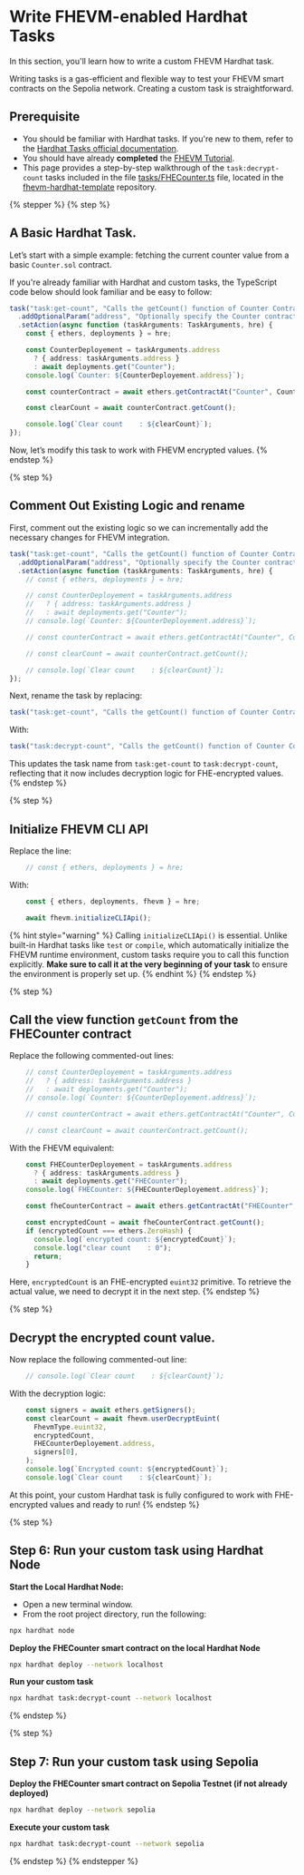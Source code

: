 # Write FHEVM-enabled Hardhat Tasks

In this section, you'll learn how to write a custom FHEVM Hardhat task.

Writing tasks is a gas-efficient and flexible way to test your FHEVM smart contracts on the Sepolia network. Creating a custom task is straightforward.

## Prerequisite

* You should be familiar with Hardhat tasks. If you're new to them, refer to the [Hardhat Tasks official documentation](https://hardhat.org/hardhat-runner/docs/guides/tasks#writing-tasks).
* You should have already **completed** the [FHEVM Tutorial](https://docs.zama.ai/protocol/solidity-guides/getting-started/setup).
* This page provides a step-by-step walkthrough of the `task:decrypt-count` tasks included in the file [tasks/FHECounter.ts](https://github.com/zama-ai/fhevm-hardhat-template/blob/main/tasks/FHECounter.ts) file, located in the [fhevm-hardhat-template](https://github.com/zama-ai/fhevm-hardhat-template) repository.

{% stepper %}
{% step %}

## A Basic Hardhat Task.

Let’s start with a simple example: fetching the current counter value from a basic `Counter.sol` contract.

If you're already familiar with Hardhat and custom tasks, the TypeScript code below should look familiar and be easy to follow:

```ts
task("task:get-count", "Calls the getCount() function of Counter Contract")
  .addOptionalParam("address", "Optionally specify the Counter contract address")
  .setAction(async function (taskArguments: TaskArguments, hre) {
    const { ethers, deployments } = hre;

    const CounterDeployement = taskArguments.address
      ? { address: taskArguments.address }
      : await deployments.get("Counter");
    console.log(`Counter: ${CounterDeployement.address}`);

    const counterContract = await ethers.getContractAt("Counter", CounterDeployement.address);

    const clearCount = await counterContract.getCount();

    console.log(`Clear count    : ${clearCount}`);
});
```

Now, let’s modify this task to work with FHEVM encrypted values.
{% endstep %}

{% step %}

## Comment Out Existing Logic and rename

First, comment out the existing logic so we can incrementally add the necessary changes for FHEVM integration.

```ts
task("task:get-count", "Calls the getCount() function of Counter Contract")
  .addOptionalParam("address", "Optionally specify the Counter contract address")
  .setAction(async function (taskArguments: TaskArguments, hre) {
    // const { ethers, deployments } = hre;

    // const CounterDeployement = taskArguments.address
    //   ? { address: taskArguments.address }
    //   : await deployments.get("Counter");
    // console.log(`Counter: ${CounterDeployement.address}`);

    // const counterContract = await ethers.getContractAt("Counter", CounterDeployement.address);

    // const clearCount = await counterContract.getCount();

    // console.log(`Clear count    : ${clearCount}`);
});
```

Next, rename the task by replacing:

```ts
task("task:get-count", "Calls the getCount() function of Counter Contract")
```

With:

```ts
task("task:decrypt-count", "Calls the getCount() function of Counter Contract")
```

This updates the task name from `task:get-count` to `task:decrypt-count`, reflecting that it now includes decryption logic for FHE-encrypted values.
{% endstep %}

{% step %}

## Initialize FHEVM CLI API

Replace the line:

```ts
    // const { ethers, deployments } = hre;
```

With:

```ts
    const { ethers, deployments, fhevm } = hre;

    await fhevm.initializeCLIApi();
```

{% hint style="warning" %}
Calling `initializeCLIApi()` is essential. Unlike built-in Hardhat tasks like `test` or `compile`, which automatically initialize the FHEVM runtime environment, custom tasks require you to call this function explicitly. **Make sure to call it at the very beginning of your task** to ensure the environment is properly set up.
{% endhint %}
{% endstep %}

{% step %}

## Call the view function `getCount` from the FHECounter contract

Replace the following commented-out lines:

```ts
    // const CounterDeployement = taskArguments.address
    //   ? { address: taskArguments.address }
    //   : await deployments.get("Counter");
    // console.log(`Counter: ${CounterDeployement.address}`);

    // const counterContract = await ethers.getContractAt("Counter", CounterDeployement.address);

    // const clearCount = await counterContract.getCount();
```

With the FHEVM equivalent:

```ts
    const FHECounterDeployement = taskArguments.address
      ? { address: taskArguments.address }
      : await deployments.get("FHECounter");
    console.log(`FHECounter: ${FHECounterDeployement.address}`);

    const fheCounterContract = await ethers.getContractAt("FHECounter", FHECounterDeployement.address);

    const encryptedCount = await fheCounterContract.getCount();
    if (encryptedCount === ethers.ZeroHash) {
      console.log(`encrypted count: ${encryptedCount}`);
      console.log("clear count    : 0");
      return;
    }
```

Here, `encryptedCount` is an FHE-encrypted `euint32` primitive. To retrieve the actual value, we need to decrypt it in the next step.
{% endstep %}

{% step %}

## Decrypt the encrypted count value.

Now replace the following commented-out line:

```ts
    // console.log(`Clear count    : ${clearCount}`);
```

With the decryption logic:

```ts
    const signers = await ethers.getSigners();
    const clearCount = await fhevm.userDecryptEuint(
      FhevmType.euint32,
      encryptedCount,
      FHECounterDeployement.address,
      signers[0],
    );
    console.log(`Encrypted count: ${encryptedCount}`);
    console.log(`Clear count    : ${clearCount}`);
```

At this point, your custom Hardhat task is fully configured to work with FHE-encrypted values and ready to run!
{% endstep %}

{% step %}

## Step 6: Run your custom task using Hardhat Node

**Start the Local Hardhat Node:**

* Open a new terminal window.
* From the root project directory, run the following:

```sh
npx hardhat node
```

**Deploy the FHECounter smart contract on the local Hardhat Node**

```sh
npx hardhat deploy --network localhost
```

**Run your custom task**

```sh
npx hardhat task:decrypt-count --network localhost
```

{% endstep %}

{% step %}

## Step 7: Run your custom task using Sepolia

**Deploy the FHECounter smart contract on Sepolia Testnet (if not already deployed)**

```sh
npx hardhat deploy --network sepolia
```

**Execute your custom task**

```sh
npx hardhat task:decrypt-count --network sepolia
```

{% endstep %}
{% endstepper %}
